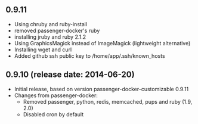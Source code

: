 ## 0.9.11

 * Using chruby and ruby-install
 * removed passenger-docker's ruby
 * installing jruby and ruby 2.1.2
 * Using GraphicsMagick instead of ImageMagick (lightweight alternative)
 * Installing wget and curl
 * Added github ssh public key to /home/app/.ssh/known_hosts

## 0.9.10 (release date: 2014-06-20)

 * Initial release, based on version passenger-docker-customizable 0.9.11
 * Changes from passenger-docker:
   * Removed passenger, python, redis, memcached, pups and ruby (1.9, 2.0)
   * Disabled cron by default

